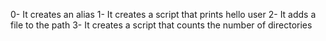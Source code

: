 0- It creates an alias
1- It creates a script that prints hello user
2- It adds a file to the path
3- It creates a script that counts the number of directories
